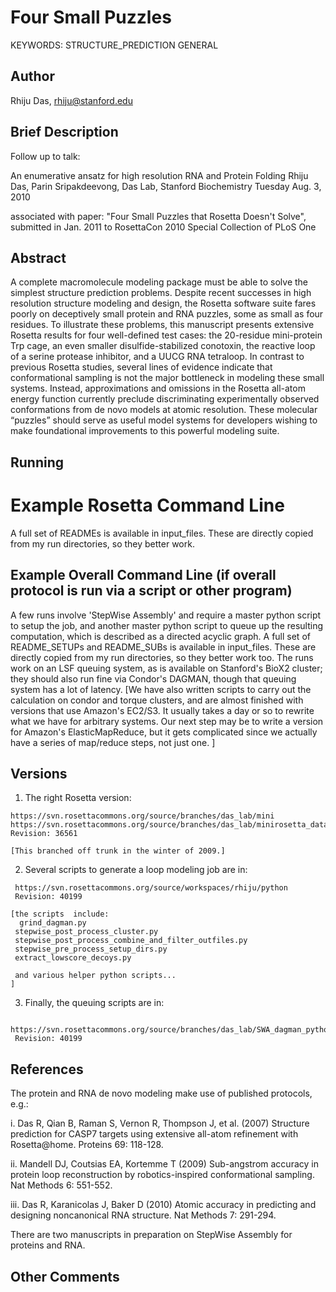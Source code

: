 # Four Small Puzzles
KEYWORDS: STRUCTURE_PREDICTION GENERAL
## Author
Rhiju Das, rhiju@stanford.edu

## Brief Description

  Follow up to talk:

  An enumerative ansatz for high resolution RNA and Protein Folding
  Rhiju Das, Parin Sripakdeevong, Das Lab, Stanford Biochemistry
  Tuesday Aug. 3, 2010
  
  associated with paper: "Four Small Puzzles that Rosetta Doesn't Solve",
  submitted in Jan. 2011 to RosettaCon 2010 Special Collection of 
  PLoS One

## Abstract

A complete macromolecule modeling package must be able to solve the simplest structure prediction problems. Despite recent successes in high resolution structure modeling and design, the Rosetta software suite fares poorly on deceptively small protein and RNA puzzles, some as small as four residues. To illustrate these problems, this manuscript presents extensive Rosetta results for four well-defined test cases: the 20-residue mini-protein Trp cage, an even smaller disulfide-stabilized conotoxin, the reactive loop of a serine protease inhibitor, and a UUCG RNA tetraloop. In contrast to previous Rosetta studies, several lines of evidence indicate that conformational sampling is not the major bottleneck in modeling these small systems. Instead, approximations and omissions in the Rosetta all-atom energy function currently preclude discriminating experimentally observed conformations from de novo models at atomic resolution. These molecular “puzzles” should serve as useful model systems for developers wishing to make foundational improvements to this powerful modeling suite.


## Running
# Example Rosetta Command Line

 A full set of READMEs is available in input_files. These are directly copied from my run directories, so they better work.

## Example Overall Command Line (if overall protocol is run via a script or other program)

 A few runs involve 'StepWise Assembly' and require a master python script to setup the job, and another master python script to queue up the resulting computation, which is described as a directed acyclic graph. A full set of README_SETUPs and README_SUBs is available in input_files. These are directly copied from my run directories, so they better work too.  The runs work on an LSF queuing system, as is available on Stanford's BioX2 cluster;  they should also run fine via Condor's DAGMAN, though that queuing system has a lot of latency. [We have also written scripts to carry out the calculation on condor and torque clusters, and are almost finished with versions that use Amazon's EC2/S3. It usually takes a day or so to rewrite what we have for arbitrary systems. Our next step may be to write a version for Amazon's ElasticMapReduce, but it gets complicated since we actually have a series of map/reduce steps, not just one. ]


## Versions

1. The right Rosetta version:
```
https://svn.rosettacommons.org/source/branches/das_lab/mini
https://svn.rosettacommons.org/source/branches/das_lab/minirosetta_database
Revision: 36561

[This branched off trunk in the winter of 2009.]
```
2. Several scripts to generate a loop modeling job are in:
```
 https://svn.rosettacommons.org/source/workspaces/rhiju/python
 Revision: 40199

[the scripts  include:
  grind_dagman.py
 stepwise_post_process_cluster.py
 stepwise_post_process_combine_and_filter_outfiles.py
 stepwise_pre_process_setup_dirs.py
 extract_lowscore_decoys.py

 and various helper python scripts...
]
```

3. Finally, the queuing scripts are in:
```
 https://svn.rosettacommons.org/source/branches/das_lab/SWA_dagman_python 
 Revision: 40199
```
## References 

The protein and RNA de novo modeling make use of published protocols, e.g.:

i. Das R, Qian B, Raman S, Vernon R, Thompson J, et al. (2007) Structure prediction for CASP7 targets using extensive all-atom refinement with Rosetta@home. Proteins 69: 118-128.

ii. Mandell DJ, Coutsias EA, Kortemme T (2009) Sub-angstrom accuracy in protein loop reconstruction by robotics-inspired conformational sampling. Nat Methods 6: 551-552.

iii. Das R, Karanicolas J, Baker D (2010) Atomic accuracy in predicting and designing noncanonical RNA structure. Nat Methods 7: 291-294.

There are two manuscripts in preparation on StepWise Assembly for proteins and RNA.

## Other Comments
